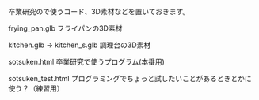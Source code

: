 卒業研究ので使うコード、3D素材などを置いておきます。

frying_pan.glb
フライパンの3D素材 

kitchen.glb → kitchen_s.glb
調理台の3D素材

sotsuken.html
卒業研究で使うプログラム(本番用)

sotsuken_test.html
プログラミングでちょっと試したいことがあるときとかに使う？（練習用）
